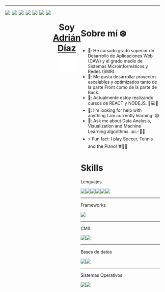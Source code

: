 <hr>
<div style="display:flex;">
<img src="https://lds-img.finalfantasyxiv.com/h/P/Wl2XBTi_lx53ZsC7Q7gV5XzPxI.png?_gl=1*2fetua*_gcl_au*NTUxNzc0NzUxLjE3NTczMzk4Njk.&_ga=2.157113787.1852349992.1759624060-990158311.1683364916" width="80px">
<img src="https://lds-img.finalfantasyxiv.com/h/R/bayc3ntAXDZXawPJtUi4h1K6qk.png?_gl=1*m7sdnb*_gcl_au*NTUxNzc0NzUxLjE3NTczMzk4Njk.&_ga=2.45521188.1852349992.1759624060-990158311.1683364916" width="80px">
<img src="https://lds-img.finalfantasyxiv.com/h/m/o2eIFSXFUps-cL0M0QHXeruKDU.png?_gl=1*118462m*_gcl_au*NTUxNzc0NzUxLjE3NTczMzk4Njk.&_ga=2.224402586.1852349992.1759624060-990158311.1683364916" width="80px">
<img src="https://lds-img.finalfantasyxiv.com/h/g/N7ppA6IXf15TGnAxo9aLnhHdlg.png?_gl=1*38644c*_gcl_au*NTUxNzc0NzUxLjE3NTczMzk4Njk.&_ga=2.225909274.1852349992.1759624060-990158311.1683364916" width="80px">
<img src="https://lds-img.finalfantasyxiv.com/h/3/Jk768MD2Ejd7XopHym7bnXJTWg.png?_gl=1*38644c*_gcl_au*NTUxNzc0NzUxLjE3NTczMzk4Njk.&_ga=2.225909274.1852349992.1759624060-990158311.1683364916" width="80px">
<img src="https://lds-img.finalfantasyxiv.com/h/J/BeaZcTXteNvSsWalB0nFRs9RY0.png?_gl=1*ji2jp7*_gcl_au*NTUxNzc0NzUxLjE3NTczMzk4Njk.&_ga=2.21846331.1852349992.1759624060-990158311.1683364916" width="80px">
<img src="https://lds-img.finalfantasyxiv.com/h/0/nEvovFrqSbEnN1h-XMgQRQbEWc.png?_gl=1*ji2jp7*_gcl_au*NTUxNzc0NzUxLjE3NTczMzk4Njk.&_ga=2.21846331.1852349992.1759624060-990158311.1683364916" width="80px">
  
<h1 align="center">Soy <a href="https://github.com/AdriDxC">Adrián Díaz<a><img src="https://github.com/Kathryn-Jie/Kathryn-Jie/blob/main/wave.gif" width="60px"/></h1>
<Br>
<h1>Sobre mí ❄️</h1>

- 🏫: He cursado grado superior de Desarrollo de Aplicaciones Web (DAW) y el grado medio de Sistemas Microinformáticos y Redes (SMR).
- 🔭: Me gusta desarrollar proyectos escalables y optimizados tanto de la parte Front como de la parte de Back.
- 🌱: Actualmente estoy realizando cursos de REACT y NODEJS. 🧠💻🤖
- 🤔: I’m looking for help with anything I am currently learning! 😅
- 💬: Ask me about Data Analysis, Visualization and Machine Learning algorithms. 📊📈🤖🧠
- ⚡  Fun fact: I play Soccer, Tennis and the Piano! ⚽🎾🎹

<h1>Skills</h1>
<p>Lenguajes</p>
<div style="display:flex";>
<img src="https://img.shields.io/badge/html5-%23E34F26.svg?style=for-the-badge&logo=html5&logoColor=white">
<img src="https://img.shields.io/badge/css3-%231572B6.svg?style=for-the-badge&logo=css3&logoColor=white">
<img src="https://img.shields.io/badge/javascript-%23323330.svg?style=for-the-badge&logo=javascript&logoColor=%23F7DF1E">
<img src="https://img.shields.io/badge/php-%23777BB4.svg?style=for-the-badge&logo=php&logoColor=white">
<img src="https://img.shields.io/badge/typescript-%23007ACC.svg?style=for-the-badge&logo=typescript&logoColor=white">
<img src="https://img.shields.io/badge/java-%23ED8B00.svg?style=for-the-badge&logo=openjdk&logoColor=white">
</div>
<hr>
<p>Frameworks</p>
<div style="display:flex";>
<img src="https://img.shields.io/badge/angular-%23DD0031.svg?style=for-the-badge&logo=angular&logoColor=white">
</div>
<hr>
<p>CMS</p>
<div style="display:flex">
  <img src="https://img.shields.io/badge/WordPress-%23117AC9.svg?style=for-the-badge&logo=WordPress&logoColor=white">
  <img src="https://img.shields.io/badge/joomla-%235091CD.svg?style=for-the-badge&logo=joomla&logoColor=white">
</div>
<hr>
<p>Bases de datos</p>
<div style="display:flex">
<img src="https://img.shields.io/badge/mysql-4479A1.svg?style=for-the-badge&logo=mysql&logoColor=white">
<img src="https://img.shields.io/badge/MongoDB-%234ea94b.svg?style=for-the-badge&logo=mongodb&logoColor=white">
</div>
<hr>
<p>Sistemas Operativos</p>
<div style="display:flex">
<img src="https://img.shields.io/badge/Windows%2011-%230079d5.svg?style=for-the-badge&logo=Windows%2011&logoColor=white">
<img src="https://img.shields.io/badge/Ubuntu-E95420?style=for-the-badge&logo=ubuntu&logoColor=white">
</div>

